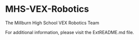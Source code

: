 # MHS-VEX-Robotics
The Millburn High School VEX Robotics Team






For additional information, please visit the ExtREADME.md file. 
